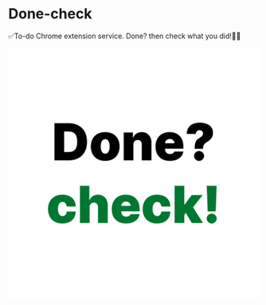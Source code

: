 # Done-check

✅To-do Chrome extension service. Done? then check what you did!🌱🐾

<img src="icons/icon-1.png" alt="Done? check!">
